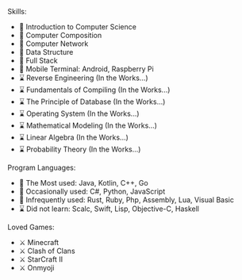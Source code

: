 Skills:
- 🌸 Introduction to Computer Science
- 🌸 Computer Composition
- 🌸 Computer Network
- 🌸 Data Structure
- 🌸 Full Stack
- 🌸 Mobile Terminal: Android, Raspberry Pi
- ⌛ Reverse Engineering (In the Works...)
- ⌛ Fundamentals of Compiling (In the Works...)
- ⌛ The Principle of Database (In the Works...)
- ⌛ Operating System (In the Works...)
- ⌛ Mathematical Modeling (In the Works...)
- ⌛ Linear Algebra (In the Works...)
- ⌛ Probability Theory (In the Works...)
 
Program Languages: 
- 💠 The Most used: Java, Kotlin, C++, Go
- 💠 Occasionally used: C#, Python, JavaScript
- 💠 Infrequently used: Rust, Ruby, Php, Assembly, Lua, Visual Basic
- ⌛ Did not learn: Scalc, Swift, Lisp, Objective-C, Haskell

Loved Games:
- ⚔ Minecraft
- ⚔ Clash of Clans
- ⚔ StarCraft II
- ⚔ Onmyoji
